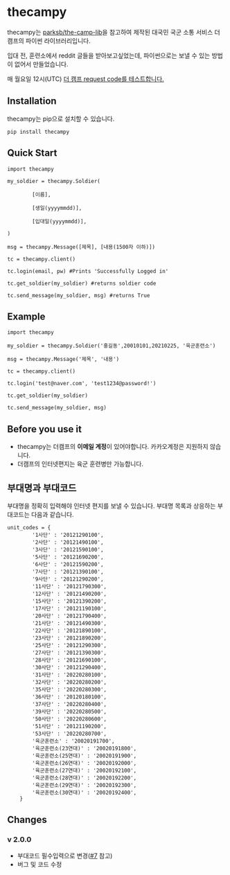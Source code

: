 # thecampy

thecampy는 [parksb/the-camp-lib](https://github.com/parksb/the-camp-lib)을 참고하여 제작된 대국민 국군 소통 서비스 더 캠프의 파이썬 라이브러리입니다.

입대 전, 훈련소에서 reddit 글들을 받아보고싶었는데, 파이썬으로는 보낼 수 있는 방법이 없어서 만들었습니다.

매 월요일 12시(UTC) [더 캠프 request code를 테스트합니다.](https://github.com/lewisleedev/thecampy/actions)

## Installation

thecampy는 pip으로 설치할 수 있습니다. 

    pip install thecampy

## Quick Start

    import thecampy

    my_soldier = thecampy.Soldier(

            [이름],

            [생일(yyyymmdd)],

            [입대일(yyyymmdd)],

    )

    msg = thecampy.Message([제목], [내용(1500자 이하)])

    tc = thecampy.client()

    tc.login(email, pw) #Prints 'Successfully Logged in'

    tc.get_soldier(my_soldier) #returns soldier code

    tc.send_message(my_soldier, msg) #returns True

## Example
    import thecampy

    my_soldier = thecampy.Soldier('홍길동',20010101,20210225, '육군훈련소')

    msg = thecampy.Message('제목', '내용')

    tc = thecampy.client()

    tc.login('test@naver.com', 'test1234@password!')

    tc.get_soldier(my_soldier)

    tc.send_message(my_soldier, msg)

## Before you use it

 - thecampy는 더캠프의 **이메일 계정**이 있어야합니다. 카카오계정은 지원하지 않습니다.
 - 더캠프의 인터넷편지는 육군 훈련병만 가능합니다.

## 부대명과 부대코드

부대명을 정확히 입력해야 인터넷 편지를 보낼 수 있습니다. 부대명 목록과 상응하는 부대코드는 다음과 같습니다.

    unit_codes = {
            '1사단' : '20121290100',
            '2사단' : '20121490100',
            '3사단' : '20121590100',
            '5사단' : '20121690200',
            '6사단' : '20121590200',
            '7사단' : '20121390100',
            '9사단' : '20121290200',
            '11사단' : '20121790300',
            '12사단' : '20121490200',
            '15사단' : '20121390200',
            '17사단' : '20121190100',
            '20사단' : '20121790400',
            '21사단' : '20121490300',
            '22사단' : '20121890100',
            '23사단' : '20121890200',
            '25사단' : '20121290300',
            '27사단' : '20121390300',
            '28사단' : '20121690100',
            '30사단' : '20121290400',
            '31사단' : '20220280100',
            '32사단' : '20220280200',
            '35사단' : '20220280300',
            '36사단' : '20120180100',
            '37사단' : '20220280400',
            '39사단' : '20220280500',
            '50사단' : '20220280600',
            '51사단' : '20121190200',
            '53사단' : '20220280700',
            '육군훈련소' : '20020191700',
            '육군훈련소(23연대)' : '20020191800',
            '육군훈련소(25연대)' : '20020191900',
            '육군훈련소(26연대)' : '20020192000',
            '육군훈련소(27연대)' : '20020192100',
            '육군훈련소(28연대)' : '20020192200',
            '육군훈련소(29연대)' : '20020192300',
            '육군훈련소(30연대)' : '20020192400',
        }

## Changes

### v 2.0.0

- 부대코드 필수입력으로 변경([#7](https://github.com/lewisleedev/thecampy/issues/7) 참고)
- 버그 및 코드 수정
